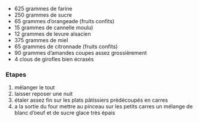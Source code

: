 * 625 grammes de farine
* 250 grammes de sucre
* 65 grammes d’orangeade (fruits confits)
* 15 grammes de cannelle moulu)
* 12 grammes de levure alsacien
* 375 grammes de miel
* 65 grammes de citronnade (fruits confits)
* 90 grammes d’amandes coupes assez grossièrement
* 4 clous de girofles bien écrasés

### Etapes
1. mélanger le tout
1. laisser reposer une nuit
1. étaler assez fin sur les plats pâtissiers prédécoupés en carres
1. a la sortie du four mettre au pinceau sur les petits carres un mélange de blanc d’oeuf et de sucre glace très épais 
